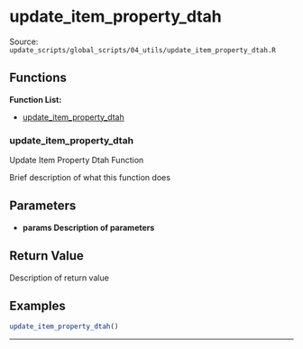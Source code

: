 # update_item_property_dtah

Source: `update_scripts/global_scripts/04_utils/update_item_property_dtah.R`

## Functions

**Function List:**
- [update_item_property_dtah](#update-item-property-dtah)

### update_item_property_dtah

Update Item Property Dtah Function

Brief description of what this function does


## Parameters

- **params Description of parameters**

## Return Value

Description of return value


## Examples

```r
update_item_property_dtah()
```

---

